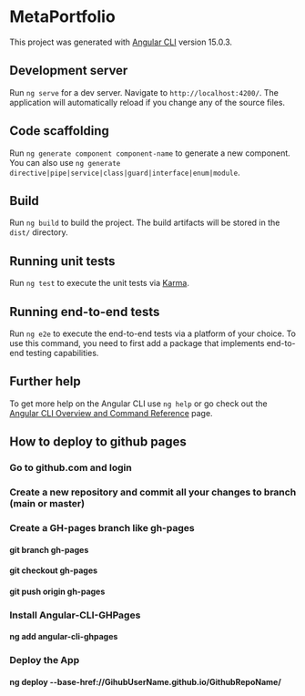 # MetaPortfolio

This project was generated with [Angular CLI](https://github.com/angular/angular-cli) version 15.0.3.

## Development server

Run `ng serve` for a dev server. Navigate to `http://localhost:4200/`. The application will automatically reload if you change any of the source files.

## Code scaffolding

Run `ng generate component component-name` to generate a new component. You can also use `ng generate directive|pipe|service|class|guard|interface|enum|module`.

## Build

Run `ng build` to build the project. The build artifacts will be stored in the `dist/` directory.

## Running unit tests

Run `ng test` to execute the unit tests via [Karma](https://karma-runner.github.io).

## Running end-to-end tests

Run `ng e2e` to execute the end-to-end tests via a platform of your choice. To use this command, you need to first add a package that implements end-to-end testing capabilities.

## Further help

To get more help on the Angular CLI use `ng help` or go check out the [Angular CLI Overview and Command Reference](https://angular.io/cli) page.


## How to deploy to github pages
### Go to github.com and login
### Create a new repository and commit all your changes to branch (main or master)
### Create a GH-pages branch like gh-pages
#### git branch gh-pages
#### git checkout gh-pages
#### git push origin gh-pages
### Install Angular-CLI-GHPages
#### ng add angular-cli-ghpages
### Deploy the App
#### ng deploy --base-href://GihubUserName.github.io/GithubRepoName/

